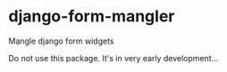 django-form-mangler
===================

Mangle django form widgets

Do not use this package.
It's in very early development...
